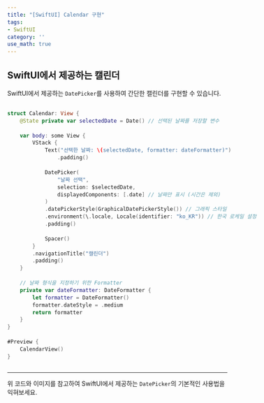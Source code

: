 ```yaml
---
title: "[SwiftUI] Calendar 구현"
tags:
- SwiftUI
category: ''
use_math: true
---
```


## SwiftUI에서 제공하는 캘린더

SwiftUI에서 제공하는 `DatePicker`를 사용하여 간단한 캘린더를 구현할 수 있습니다.

<div style="display: flex; align-items: flex-start; gap: 20px;">

<div style="flex: 1;">

```swift
struct Calendar: View {
    @State private var selectedDate = Date() // 선택된 날짜를 저장할 변수

    var body: some View {
        VStack {
            Text("선택한 날짜: \(selectedDate, formatter: dateFormatter)")
                .padding()

            DatePicker(
                "날짜 선택",
                selection: $selectedDate,
                displayedComponents: [.date] // 날짜만 표시 (시간은 제외)
            )
            .datePickerStyle(GraphicalDatePickerStyle()) // 그래픽 스타일
            .environment(\.locale, Locale(identifier: "ko_KR")) // 한국 로케일 설정
            .padding()

            Spacer()
        }
        .navigationTitle("캘린더")
        .padding()
    }

    // 날짜 형식을 지정하기 위한 Formatter
    private var dateFormatter: DateFormatter {
        let formatter = DateFormatter()
        formatter.dateStyle = .medium
        return formatter
    }
}

#Preview {
    CalendarView()
}
```

</div>

<div style="flex: 1;">

![Calendar Preview](/assets/img/Calendar.png)

</div>

</div>

---

위 코드와 이미지를 참고하여 SwiftUI에서 제공하는 `DatePicker`의 기본적인 사용법을 익혀보세요.
